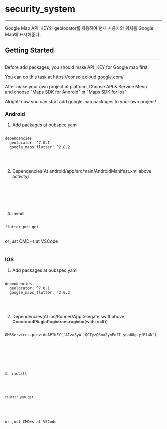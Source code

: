 # security_system
------------------------------------------
Google Map API_KEY와 geolocator를 이용하여 현재 사용자의 위치를
Google Map에 표시해준다.

## Getting Started
-------------------------------------------
Before add packages, you should make API_KEY for Google map first.

You can do this task at https://console.cloud.google.com/

After make your own project at platform, Choose API & Service Menu</br>
and choose "Maps SDK for Android" or "Maps SDK for ios"

Alright! now you can start add google map packages to your own project!

### Android

1. Add packages at pubspec.yaml
<pre>
<code>
dependencies:
  geolocator: ^7.0.1
  google_maps_flutter: ^2.0.2
</code>
</pre>
</br>

2. Dependencies(At android/app/src/main/AndroidManifest.xml above activity)
<pre>
<code>
 <meta-data
            android:name="com.google.android.geo.API_KEY"
            android:value="{Your Google Map API_KEY from Google Cloud Platform"
            /> 
</code>
</pre>
</br>

3. install
<pre>
<code>
flutter pub get
</code>
</pre>
 or just CMD+s at VSCode
</br>
</br>

 ### IOS
 1. Add packages at pubspec.yaml
<pre>
<code>
dependencies:
  geolocator: ^7.0.1
  google_maps_flutter: ^2.0.2
</code>
</pre>
</br>

2. Dependencies(At ios/Runner/AppDelegate.swift above GeneratedPluginRegistrant.register(with: self))
<pre>
<code>
GMSServices.provideAPIKEY("AIzaSyA-jQCTyzQRnx2ymEnZI_yqa60gLyfB14k")
</pre>
</br>

3. install
<pre>
<code>
flutter pub get
</code>
</pre>
 or just CMD+s at VSCode
</br>
</br>

